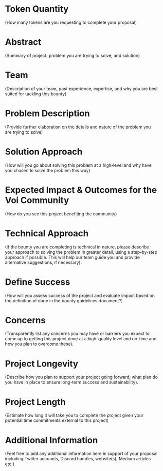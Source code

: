# Token Quantity
(How many tokens are you requesting to complete your proposal)

# Abstract
(Summary of project, problem you are trying to solve, and solution)

# Team 
(Description of your team, past experience, expertise, and why you are best suited for tackling this bounty)

# Problem Description 
(Provide further elaboration on the details and nature of the problem you are trying to solve)

# Solution Approach 
(How will you go about solving this problem at a high-level and why have you chosen to solve the problem this way)

# Expected Impact & Outcomes for the Voi Community 
(How do you see this project benefiting the community)

# Technical Approach
(If the bounty you are completing is technical in nature, please describe your approach to solving the problem in greater detail, using a step-by-step approach if possible. This will help our team guide you and provide alternative suggestions, if necessary). 

# Define Success
(How will you assess success of the project and evaluate impact based on the definition of done in the bounty guidelines document?)

# Concerns
(Transparently list any concerns you may have or barriers you expect to come up to getting this project done at a high-quality level and on-time and how you plan to overcome these).

# Project Longevity 
(Describe how you plan to support your project going forward; what plan do you have in place to ensure long-term success and sustainability). 

# Project Length
(Estimate how long it will take you to complete the project given your potential time commitments external to this project)

# Additional Information
(Feel free to add any additional information here in support of your proposal including Twitter accounts, Discord handles, website(s), Medium articles etc.)
